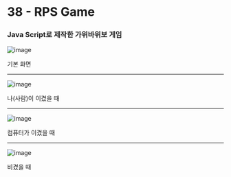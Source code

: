 <h1>38 - RPS Game</h1>

<h3>Java Script로 제작한 가위바위보 게임</h3>

<p></p>

![image](https://github.com/Yuika12321/2024_get_a_job/assets/131143940/d457ae26-702e-4702-aca3-924150932da2)
<p>기본 화면</p>
  
  ---

<list>
  
![image](https://github.com/Yuika12321/2024_get_a_job/assets/131143940/4a7d4168-6fb5-4a76-9e3a-ba4a62106ceb) <p>나(사람)이 이겼을 때</p>
  
  ---
![image](https://github.com/Yuika12321/2024_get_a_job/assets/131143940/fee3ce64-6834-4e16-9401-09c8ef9762c1) <p>컴퓨터가 이겼을 때</p>
  
  ---
![image](https://github.com/Yuika12321/2024_get_a_job/assets/131143940/a8223d2d-beb3-4bcf-96b9-9348ff0fec51) <p>비겼을 때</p>
</list>
